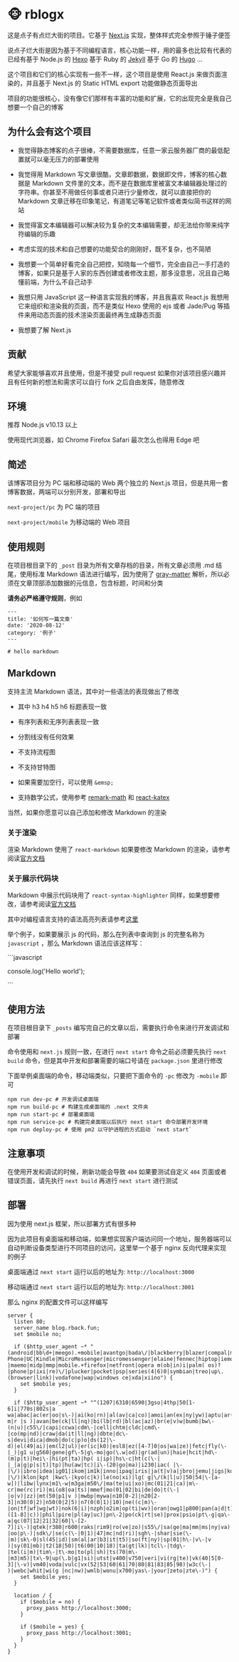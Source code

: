 # :monkey_face: rblogx

这是点子有点烂大街的项目。它基于 [Next.js](https://nextjs.org/) 实现，整体样式完全参照于锤子便签

说点子烂大街是因为基于不同编程语言，核心功能一样，用的最多也比较有代表的已经有基于 Node.js 的 [Hexo](https://hexo.io) 基于 Ruby 的 [Jekyll](https://jekyllrb.com/) 基于 Go 的 [Hugo](https://gohugo.io/) ...

这个项目和它们的核心实现有一些不一样，这个项目是使用 React.js 来做页面渲染的，并且基于 Next.js 的 Static HTML export 功能做静态页面导出

项目的功能很核心，没有像它们那样有丰富的功能和扩展，它的出现完全是我自己想要一个自己的博客

## 为什么会有这个项目

+ 我觉得静态博客的点子很棒，不需要数据库，任意一家云服务器厂商的最低配置就可以毫无压力的部署使用

+ 我觉得用 Markdown 写文章很酷，文章即数据，数据即文件，博客的核心数据是 Markdown 文件里的文本，而不是在数据库里被富文本编辑器处理过的字符串。你甚至不用做任何事或者只进行少量修改，就可以直接把你的 Markdown 文章迁移在印象笔记，有道笔记等笔记软件或者类似简书这样的网站

+ 我觉得富文本编辑器可以解决较为复杂的文本编辑需要，却无法给你带来纯字符编辑的乐趣

+ 考虑实现的技术和自己想要的功能契合的刚刚好，既不复杂，也不简陋

+ 我想要一个简单好看完全自己把控，知晓每一个细节，完全由自己一手打造的博客，如果只是基于人家的东西创建或者修改主题，那多没意思，况且自己略懂前端，为什么不自己动手

+ 我想只用 JavaScript 这一种语言实现我的博客，并且我喜欢 React.js 我想用它来组织和渲染我的页面，而不是类似 Hexo 使用的 ejs 或者 Jade/Pug 等插件来用动态页面的技术渲染页面最终再生成静态页面

+ 我想要了解 Next.js

## 贡献

希望大家能够喜欢并且使用，但是不接受 pull request 如果你对该项目感兴趣并且有任何新的想法和需求可以自行 fork 之后自由发挥，随意修改 

## 环境

推荐 Node.js v10.13 以上

使用现代浏览器，如 Chrome Firefox Safari 最次怎么也得用 Edge 吧

## 简述

该博客项目分为 PC 端和移动端的 Web 两个独立的 Next.js 项目，但是共用一套博客数据，两端可以分别开发，部署和导出

`next-project/pc` 为 PC 端的项目

`next-project/mobile` 为移动端的 Web 项目

## 使用规则

在项目根目录下的 `_post` 目录为所有文章存档的目录，所有文章必须用 .md 结尾，使用标准 Markdown 语法进行编写，因为使用了 [gray-matter](https://www.npmjs.com/package/gray-matter) 解析，所以必须在文章顶部添加数据的元信息，包含标题，时间和分类

**请务必严格遵守规则**，例如

```
---
title: '如何写一篇文章'
date: '2020-08-12'
category: '例子'
---

# hello markdown
```

## Markdown

支持主流 Markdown 语法，其中对一些语法的表现做出了修改

+ 其中 h3 h4 h5 h6 标题表现一致

+ 有序列表和无序列表表现一致

+ 分割线没有任何效果

+ 不支持流程图

+ 不支持甘特图

+ 如果需要加空行，可以使用 `&emsp;`

+ 支持数学公式，使用参考 [remark-math](https://github.com/Rokt33r/remark-math) 和 [react-katex](https://github.com/talyssonoc/react-katex)

当然，如果你愿意可以自己添加和修改 Markdown 的渲染

### 关于渲染

渲染 Markdown 使用了 `react-markdown` 如果要修改 Markdown 的渲染，请参考阅读[官方文档](https://github.com/rexxars/react-markdown)

### 关于展示代码块

Markdown 中展示代码块用了 `react-syntax-highlighter` 同样，如果想要修改，请参考阅读[官方文档](https://github.com/conorhastings/react-syntax-highlighter)

其中对编程语言支持的语法高亮列表请参考[这里](https://github.com/conorhastings/react-syntax-highlighter/blob/master/AVAILABLE_LANGUAGES_PRISM.MD)

举个例子，如果要展示 js 的代码，那么在列表中查询到 js 的完整名称为 `javascript` ，那么 Markdown 语法应该这样写：

\```javascript

console.log('Hello world');

\```

## 使用方法

在项目根目录下 `_posts` 编写完自己的文章以后，需要执行命令来进行开发调试和部署

命令使用和 `next.js` 规则一致，在进行 `next start` 命令之前必须要先执行 `next build` 命令，但是其中开发和部署需要的端口号请在 `package.json` 里进行修改

下面举例桌面端的命令，移动端类似，只要把下面命令的 `-pc` 修改为 `-mobile` 即可

```
npm run dev-pc # 开发调试桌面端
npm run build-pc # 构建生成桌面端的 .next 文件夹
npm run start-pc # 部署桌面端
npm run service-pc # 构建完桌面端以后执行 next start 命令部署开发环境
npm run deploy-pc # 使用 pm2 以守护进程的方式启动 `next start`
```

## 注意事项

在使用开发和调试的时候，刷新功能会导致 `404` 如果要测试自定义 `404` 页面或者错误页面，请先执行 `next build` 再进行 `next start` 进行测试

## 部署

因为使用 next.js 框架，所以部署方式有很多种

因为此项目有桌面端和移动端，如果想实现客户端访问同一个地址，服务器端可以自动判断设备类型进行不同项目的访问，这里举一个基于 nginx 反向代理来实现的例子

桌面端通过 `next start` 运行以后的地址为: `http://localhost:3000`

移动端通过 `next start` 运行以后的地址为: `http://localhost:3001`

那么 nginx 的配置文件可以这样编写

```
server {
  listen 80;
  server_name blog.rback.fun;
  set $mobile no;

  if ($http_user_agent ~* "(android|bb\d+|meego).+mobile|avantgo|bada\/|blackberry|blazer|compal|mobile|nokia|iphone|ipad|android|samsung|htc|blackberry|Android|iPhone|Windows Phone|UC|Kindle|MicroMessenger|micromessenger|elaine|fennec|hiptop|iemobile|ip(hone|od)|iris|kindle|lge |maemo|midp|mmp|mobile.+firefox|netfront|opera m(ob|in)i|palm( os)?|phone|p(ixi|re)\/|plucker|pocket|psp|series(4|6)0|symbian|treo|up\.(browser|link)|vodafone|wap|windows ce|xda|xiino") {
    set $mobile yes;
  }

  if ($http_user_agent ~* "^(1207|6310|6590|3gso|4thp|50[1-6]i|770s|802s|a wa|abac|ac(er|oo|s\-)|ai(ko|rn)|al(av|ca|co)|amoi|an(ex|ny|yw)|aptu|ar(ch|go)|as(te|us)|attw|au(di|\-m|r |s )|avan|be(ck|ll|nq)|bi(lb|rd)|bl(ac|az)|br(e|v)w|bumb|bw\-(n|u)|c55\/|capi|ccwa|cdm\-|cell|chtm|cldc|cmd\-|co(mp|nd)|craw|da(it|ll|ng)|dbte|dc\-s|devi|dica|dmob|do(c|p)o|ds(12|\-d)|el(49|ai)|em(l2|ul)|er(ic|k0)|esl8|ez([4-7]0|os|wa|ze)|fetc|fly(\-|_)|g1 u|g560|gene|gf\-5|g\-mo|go(\.w|od)|gr(ad|un)|haie|hcit|hd\-(m|p|t)|hei\-|hi(pt|ta)|hp( i|ip)|hs\-c|ht(c(\-| |_|a|g|p|s|t)|tp)|hu(aw|tc)|i\-(20|go|ma)|i230|iac( |\-|\/)|ibro|idea|ig01|ikom|im1k|inno|ipaq|iris|ja(t|v)a|jbro|jemu|jigs|kddi|keji|kgt( |\/)|klon|kpt |kwc\-|kyo(c|k)|le(no|xi)|lg( g|\/(k|l|u)|50|54|\-[a-w])|libw|lynx|m1\-w|m3ga|m50\/|ma(te|ui|xo)|mc(01|21|ca)|m\-cr|me(rc|ri)|mi(o8|oa|ts)|mmef|mo(01|02|bi|de|do|t(\-| |o|v)|zz)|mt(50|p1|v )|mwbp|mywa|n10[0-2]|n20[2-3]|n30(0|2)|n50(0|2|5)|n7(0(0|1)|10)|ne((c|m)\-|on|tf|wf|wg|wt)|nok(6|i)|nzph|o2im|op(ti|wv)|oran|owg1|p800|pan(a|d|t)|pdxg|pg(13|\-([1-8]|c))|phil|pire|pl(ay|uc)|pn\-2|po(ck|rt|se)|prox|psio|pt\-g|qa\-a|qc(07|12|21|32|60|\-[2-7]|i\-)|qtek|r380|r600|raks|rim9|ro(ve|zo)|s55\/|sa(ge|ma|mm|ms|ny|va)|sc(01|h\-|oo|p\-)|sdk\/|se(c(\-|0|1)|47|mc|nd|ri)|sgh\-|shar|sie(\-|m)|sk\-0|sl(45|id)|sm(al|ar|b3|it|t5)|so(ft|ny)|sp(01|h\-|v\-|v )|sy(01|mb)|t2(18|50)|t6(00|10|18)|ta(gt|lk)|tcl\-|tdg\-|tel(i|m)|tim\-|t\-mo|to(pl|sh)|ts(70|m\-|m3|m5)|tx\-9|up(\.b|g1|si)|utst|v400|v750|veri|vi(rg|te)|vk(40|5[0-3]|\-v)|vm40|voda|vulc|vx(52|53|60|61|70|80|81|83|85|98)|w3c(\-| )|webc|whit|wi(g |nc|nw)|wmlb|wonu|x700|yas\-|your|zeto|zte\-)") {
    set $mobile yes;
  }

  location / {
    if ($mobile = no) {
      proxy_pass http://localhost:3000;
    }

    if ($mobile = yes) {
      proxy_pass http://localhost:3001;
    }
  }
}
```

